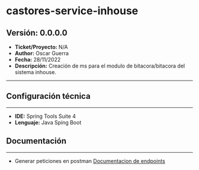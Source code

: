 # castores-service-inhouse

## Versión: 0.0.0.0
- __Ticket/Proyecto:__ N/A
- __Author:__  Oscar Guerra
- __Fecha:__ 28/11/2022
- __Descripción:__ Creación de ms para el modulo de bitacora/bitacora del sistema inhouse.
--------

## Configuración técnica
-------------
- __IDE:__ Spring Tools Suite 4
- __Lenguaje:__ Java Sping Boot

## Documentación
-------------
- Generar peticiones en postman
[Documentacion de endpoints](docs.md)
